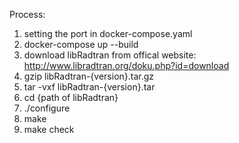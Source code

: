 Process:
1. setting the port in docker-compose.yaml
2. docker-compose up --build
3. download libRadtran from offical website: http://www.libradtran.org/doku.php?id=download
4. gzip libRadtran-{version}.tar.gz
5. tar -vxf libRadtran-{version}.tar
6. cd {path of libRadtran}
7. ./configure
8. make
9. make check